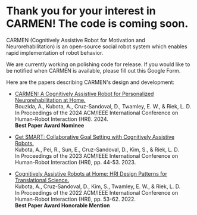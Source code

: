 # Thank you for your interest in CARMEN! The code is coming soon.

CARMEN (Cognitively Assistive Robot for Motivation and Neurorehabilitation) is an open-source social robot system which enables rapid implementation of robot behavior.

We are currently working on polishing code for release. If you would like to be notified when CARMEN is available, please fill out this Google Form.

Here are the papers describing CARMEN's design and development:
- [CARMEN: A Cognitively Assistive Robot for Personalized Neurorehabilitation at Home.](https://cseweb.ucsd.edu/~lriek/papers/hri2024-bouzida.pdf)  
Bouzida, A., Kubota, A., Cruz-Sandoval, D., Twamley, E. W., & Riek, L. D.  
In Proceedings of the 2024 ACM/IEEE International Conference on Human-Robot Interaction (HRI). 2024.  
**Best Paper Award Nominee**

- [Get SMART: Collaborative Goal Setting with Cognitively Assistive Robots.](https://dl.acm.org/doi/pdf/10.1145/3568162.3576993)   
Kubota, A., Pei, R., Sun, E., Cruz-Sandoval, D., Kim, S., & Riek, L. D.  
In Proceedings of the 2023 ACM/IEEE International Conference on Human-Robot Interaction (HRI), pp. 44-53. 2023.  

- [Cognitively Assistive Robots at Home: HRI Design Patterns for Translational Science.](https://ieeexplore.ieee.org/stamp/stamp.jsp?arnumber=9889442)  
Kubota, A., Cruz-Sandoval, D., Kim, S., Twamley, E. W., & Riek, L. D.   
In Proceedings of the 2022 ACM/IEEE International Conference on Human-Robot Interaction (HRI), pp. 53-62. 2022.  
**Best Paper Award Honorable Mention**
